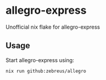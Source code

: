 # allegro-express

Unofficial nix flake for allegro-express

## Usage

Start allegro-express using:

```bash
nix run github:zebreus/allegro
```
